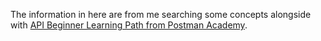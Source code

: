 The information in here are from me searching some concepts alongside with [API Beginner Learning Path from Postman Academy](https://github.com/Sir-Elite/My-Summaries/tree/9a9ad1dedc23399b51b64579a238a5e7c8525686/DeepLearning.AI/Machine%20Learning%20Specialization/C1%20Supervised%20Machine%20Learning%20-%20Regression%20and%20Classification). 
